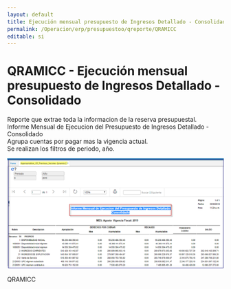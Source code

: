 ```yaml
---
layout: default
title: Ejecución mensual presupuesto de Ingresos Detallado - Consolidado    
permalink: /Operacion/erp/presupuestoo/qreporte/QRAMICC  
editable: si
---
```


# QRAMICC - Ejecución mensual presupuesto de Ingresos Detallado - Consolidado    


Reporte que extrae toda la informacion de la reserva presupuestal.  
Informe Mensual de Ejecucion del Presupuesto de Ingresos Detallado - Consolidado  
Agrupa cuentas por pagar mas la vigencia actual.  
Se realizan los filtros de periodo, año.  

![](QRAMICC1.png)	

QRAMICC

